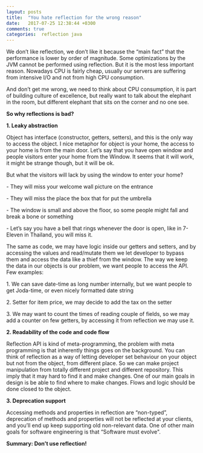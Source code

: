```yaml
---
layout: posts
title:  "You hate reflection for the wrong reason"
date:   2017-07-25 12:38:44 +0300
comments: true
categories:  reflection java
---
```


<p>
We don’t like reflection, we don’t like it because the “main fact” that the performance is lower by order of magnitude. Some optimizations by the JVM cannot be performed using reflection. But it is the most less important reason. Nowadays CPU is fairly cheap, usually our servers are suffering from intensive I/O and not from high CPU consumption.  
</p>

<p>
And don’t get me wrong, we need to think about CPU consumption, it is part of building culture of excellence, but really want to talk about the elephant in the room, but different elephant that sits on the corner and no one see. 
</p>
<p>
<b>	
So why reflections is bad? 
</b>
<p>

<p><b>1. Leaky abstraction</b></p>
<p>
Object has interface (constructor, getters, setters), and this is the only way to access the object. I nice metaphor for object is your home, the access to your home is from the main door. Let’s say that you have open window and people visitors enter your home from the Window. It seems that it will work, it might be strange though, but it will be ok.
</p>
<p>
But what the visitors will lack by using the window to enter your home?
</p>

<p>- They will miss your welcome wall picture on the entrance</p>
<p>- They will miss the place the box that for put the umbrella</p> 
<p>- The window is small and above the floor, so some people might fall and break a bone or something</p>
<p>- Let’s say you have a bell that rings whenever the door is open, like in 7-Eleven in Thailand, you will miss it. </p>

<p>
The same as code, we may have logic inside our getters and setters, and by accessing the values and read/mutate them we let developer to bypass them and access the data like a thief from the window. 
The way we keep the data in our objects is our problem, we want people to access the API.
Few examples:
</p>
<p>
1. We can save date-time as long number internally, but we want people to get Joda-time, or even nicely formatted date string
</p>
<p>
2. Setter for item price, we may decide to add the tax on the setter
</p>
<p>
3. We may want to count the times of reading couple of fields, so we may add a counter on few getters, by accessing it from reflection we may use it.
</p>

<p><b>2. Readability of the code and code flow</b></p>
<p>
Reflection API is kind of meta-programming, the problem with meta programming is that inherently things goes on the background. 
You can think of reflection as a way of letting developer set behaviour on your object but not from the object, from different place. So we can make project manipulation from totally different project and different repository. This imply that it may hard to find it and make changes. One of our main goals in design is be able to find where to make changes.
Flows and logic should be done closed to the object. 
</p>

<p><b>3. Deprecation  support</b></p>
<p>
Accessing methods and properties in reflection are “non-typed”, deprecation of methods and properties will not be reflected at your clients, and you’ll end up keep supporting old non-relevant data. One of other main goals for software engineering is that “Software must evolve".
</p>

<p><b>Summary: Don’t use reflection!</b></p>


